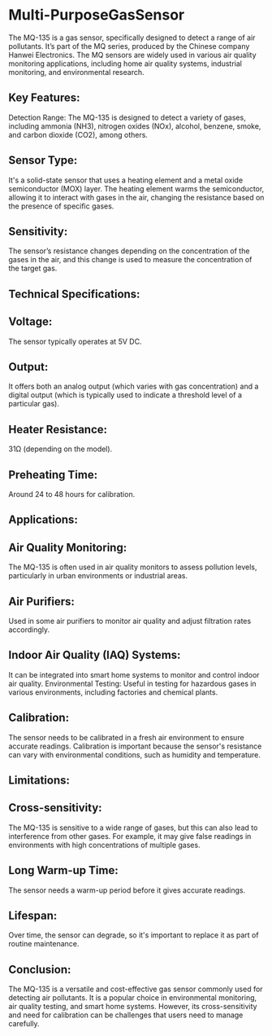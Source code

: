# Multi-PurposeGasSensor
The MQ-135 is a gas sensor, specifically designed to detect a range of air pollutants. It’s part of the MQ series, produced by the Chinese company Hanwei Electronics. The MQ sensors are widely used in various air quality monitoring applications, including home air quality systems, industrial monitoring, and environmental research.

## Key Features:
Detection Range: The MQ-135 is designed to detect a variety of gases, including ammonia (NH3), nitrogen oxides (NOx), alcohol, benzene, smoke, and carbon dioxide (CO2), among others.
## Sensor Type: 
It's a solid-state sensor that uses a heating element and a metal oxide semiconductor (MOX) layer. The heating element warms the semiconductor, allowing it to interact with gases in the air, changing the resistance based on the presence of specific gases.
## Sensitivity: 
The sensor’s resistance changes depending on the concentration of the gases in the air, and this change is used to measure the concentration of the target gas.
## Technical Specifications:
## Voltage: 
The sensor typically operates at 5V DC.
## Output: 
It offers both an analog output (which varies with gas concentration) and a digital output (which is typically used to indicate a threshold level of a particular gas).
## Heater Resistance: 
31Ω (depending on the model).
## Preheating Time: 
Around 24 to 48 hours for calibration.
## Applications:
## Air Quality Monitoring: 
The MQ-135 is often used in air quality monitors to assess pollution levels, particularly in urban environments or industrial areas.
## Air Purifiers: 
Used in some air purifiers to monitor air quality and adjust filtration rates accordingly.
## Indoor Air Quality (IAQ) Systems: 
It can be integrated into smart home systems to monitor and control indoor air quality.
Environmental Testing: Useful in testing for hazardous gases in various environments, including factories and chemical plants.
## Calibration:
The sensor needs to be calibrated in a fresh air environment to ensure accurate readings. Calibration is important because the sensor's resistance can vary with environmental conditions, such as humidity and temperature.

## Limitations:
## Cross-sensitivity: 
The MQ-135 is sensitive to a wide range of gases, but this can also lead to interference from other gases. For example, it may give false readings in environments with high concentrations of multiple gases.
## Long Warm-up Time: 
The sensor needs a warm-up period before it gives accurate readings.
## Lifespan: 
Over time, the sensor can degrade, so it's important to replace it as part of routine maintenance.
## Conclusion:
The MQ-135 is a versatile and cost-effective gas sensor commonly used for detecting air pollutants. It is a popular choice in environmental monitoring, air quality testing, and smart home systems. However, its cross-sensitivity and need for calibration can be challenges that users need to manage carefully.
